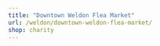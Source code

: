 ```yaml
---
title: "Downtown Weldon Flea Market"
url: /weldon/downtown-weldon-flea-market/
shop: charity
---
```

